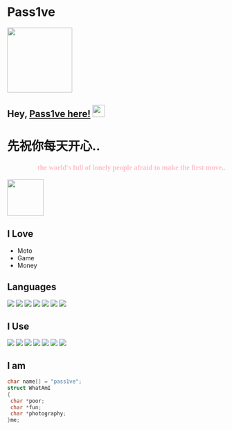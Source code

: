 # Pass1ve
<img src="https://www.freeimg.cn/i/2024/01/23/65af7a130a954.jpg" width="150" height="150">


## Hey, [Pass1ve here!](https://space.bilibili.com/30767477)  <img src="https://media.giphy.com/media/hvRJCLFzcasrR4ia7z/giphy.gif" width="28px" height="28px">

<h1>先祝你每天开心..</h1> 

<span style="color: pink;">
<div style="text-align: right"><h3 style="font-family: 华文隶书;">the world's full of lonely people afraid to make the first move..</h3> </div>
</span>
<img src = 'https://www.freeimg.cn/i/2024/01/25/65b1c847bfcb4.jpg' width="84px" height="84px"/>

<!--[![cnblog](https://img.shields.io/badge/-haanyali-blue?style=flat-square&logo=Linkedin&logoColor=white&link=https://www.linkedin.com/in/haany-ali)](https://www.cnblogs.com/passive/) [![Gmail Badge](https://img.shields.io/badge/-asterp04@gmail.com-c14438?style=flat-square&logo=Gmail&logoColor=white&link=mailto:asterp04@gmail.com)](mailto:asterp04@gmail.com) [![Youtube Channel](https://img.shields.io/badge/-The%20Broke%20Coder-c14438?style=flat-square&logo=Youtube&link=https://www.youtube.com/channel/UCietjxpksncMdOUkycv5nqA)](https://www.youtube.com/channel/UCietjxpksncMdOUkycv5nqA)
<p align="left"> <img src="https://komarev.com/ghpvc/?username=MarikIshtar007" alt="MarikIshtar007" /> </p>-->
<!--[![steam](https://img.shields.io/badge/Steam-000000?style=for-the-badge&logo=steam&logoColor=white)](https://steamcommunity.com/profiles/76561198409632593/)-->


## I Love
* Moto
* Game
* Money

<!--<img src = "https://camo.githubusercontent.com/326bf4b3be140c276753fadb8cf3d3d240bbcc6535e61b32849b0f72f62495fe/68747470733a2f2f36342e6d656469612e74756d626c722e636f6d2f65316631633937313233616532313765623733313530306535303265303038332f74756d626c725f6e39647863696b6d4955317163397a667a6f375f72315f3235302e676966">-->

## Languages
<img src = 'https://img.shields.io/badge/C-00599C?style=for-the-badge&logo=c&logoColor=white'/>
<img src = 'https://img.shields.io/badge/C%2B%2B-00599C?style=for-the-badge&logo=c%2B%2B&logoColor=white'/>
<img src = 'https://img.shields.io/badge/HTML-239120?style=for-the-badge&logo=html5&logoColor=white'/>
<img src = 'https://img.shields.io/badge/Unity-100000?style=for-the-badge&logo=unity&logoColor=white'/> 
<img src=  'https://img.shields.io/badge/PHP-777BB4?style=for-the-badge&logo=php&logoColor=white'/> 
<img src = 'https://img.shields.io/badge/MySQL-00000F?style=for-the-badge&logo=mysql&logoColor=white'/> 
<img src = 'https://img.shields.io/badge/SQLite-07405E?style=for-the-badge&logo=sqlite&logoColor=white'/> 
 
## I Use
<img src = 'https://img.shields.io/badge/VIM-%2311AB00.svg?&style=for-the-badge&logo=vim&logoColor=white'/> 
<img src = 'https://img.shields.io/badge/Visual_Studio_Code-0078D4?style=for-the-badge&logo=visual%20studio%20code&logoColor=white'/> 
<img src = 'https://img.shields.io/badge/GIT-E44C30?style=for-the-badge&logo=git&logoColor=white'/> 
<img src = 'https://img.shields.io/badge/Android-3DDC84?style=for-the-badge&logo=android&logoColor=white'/> 
<img src = 'https://img.shields.io/badge/Adobe%20Photoshop-31A8FF?style=for-the-badge&logo=Adobe%20Photoshop&logoColor=black'/>  
<img src = 'https://img.shields.io/badge/Adobe%20after%20affects-CF96FD?style=for-the-badge&logo=Adobe%20after%20effects&logoColor=393665'/> 
<img src = 'https://img.shields.io/badge/Adobe%20Premiere%20Pro-9999FF?style=for-the-badge&logo=Adobe%20Premiere%20Pro&logoColor=white'/> 

 ## I am
 ```C
char name[] = "pass1ve";
struct WhatAmI
{
  char *poor;
  char *fun;
  char *photography;
}me;
	
 ```
 

 
 

